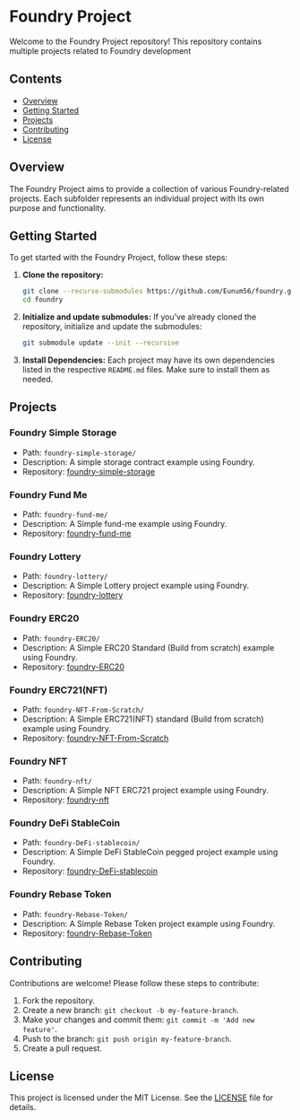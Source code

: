 # Foundry Project

Welcome to the Foundry Project repository! This repository contains multiple projects related to Foundry development

## Contents

- [Overview](#overview)
- [Getting Started](#getting-started)
- [Projects](#projects)
- [Contributing](#contributing)
- [License](#license)

## Overview

The Foundry Project aims to provide a collection of various Foundry-related projects. Each subfolder represents an individual project with its own purpose and functionality.

## Getting Started

To get started with the Foundry Project, follow these steps:

1. **Clone the repository:**

   ```bash
   git clone --recurse-submodules https://github.com/Eunum56/foundry.git
   cd foundry
   ```

2. **Initialize and update submodules:**
   If you've already cloned the repository, initialize and update the submodules:

   ```bash
   git submodule update --init --recursive
   ```

3. **Install Dependencies:**
   Each project may have its own dependencies listed in the respective `README.md` files. Make sure to install them as needed.

## Projects

### Foundry Simple Storage

- Path: `foundry-simple-storage/`
- Description: A simple storage contract example using Foundry.
- Repository: [foundry-simple-storage](https://github.com/Eunum56/foundry-simple-storage.git)

### Foundry Fund Me

- Path: `foundry-fund-me/`
- Description: A Simple fund-me example using Foundry.
- Repository: [foundry-fund-me](https://github.com/Eunum56/foundry-fund-me.git)

### Foundry Lottery

- Path: `foundry-lottery/`
- Description: A Simple Lottery project example using Foundry.
- Repository: [foundry-lottery](https://github.com/Eunum56/foundry-lottery.git)

### Foundry ERC20

- Path: `foundry-ERC20/`
- Description: A Simple ERC20 Standard (Build from scratch) example using Foundry.
- Repository: [foundry-ERC20](https://github.com/Eunum56/foundry-ERC20.git)


### Foundry ERC721(NFT)

- Path: `foundry-NFT-From-Scratch/`
- Description: A Simple ERC721(NFT) standard (Build from scratch) example using Foundry.
- Repository: [foundry-NFT-From-Scratch](https://github.com/Eunum56/foundry-NFT-From-Scratch.git)


### Foundry NFT

- Path: `foundry-nft/`
- Description: A Simple NFT ERC721 project example using Foundry.
- Repository: [foundry-nft](https://github.com/Eunum56/foundry-nft.git)

### Foundry DeFi StableCoin

- Path: `foundry-DeFi-stablecoin/`
- Description: A Simple DeFi StableCoin pegged project example using Foundry.
- Repository: [foundry-DeFi-stablecoin](https://github.com/Eunum56/foundry-DeFi-stablecoin.git)

### Foundry Rebase Token

- Path: `foundry-Rebase-Token/`
- Description: A Simple Rebase Token project example using Foundry.
- Repository: [foundry-Rebase-Token](https://github.com/Eunum56/foundry-Rebase-Token.git)

## Contributing

Contributions are welcome! Please follow these steps to contribute:

1. Fork the repository.
2. Create a new branch: `git checkout -b my-feature-branch`.
3. Make your changes and commit them: `git commit -m 'Add new feature'`.
4. Push to the branch: `git push origin my-feature-branch`.
5. Create a pull request.

## License

This project is licensed under the MIT License. See the [LICENSE](LICENSE) file for details.
